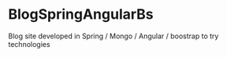 BlogSpringAngularBs
===================

Blog site developed in Spring / Mongo /  Angular / boostrap to try technologies
